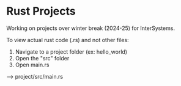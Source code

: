 # Rust Projects
 
Working on projects over winter break (2024-25) for InterSystems.

To view actual rust code (.rs) and not other files:
1. Navigate to a project folder (ex: hello_world)
2. Open the "src" folder
3. Open main.rs

--> project/src/main.rs

